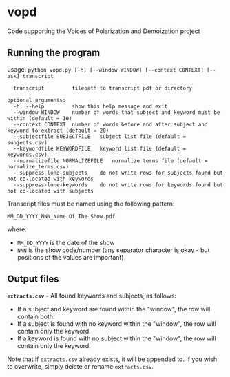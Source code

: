 # vopd
Code supporting the Voices of Polarization and Demoization project

## Running the program

usage: `python vopd.py [-h] [--window WINDOW] [--context CONTEXT] [--ask] transcript`

```positional arguments:
  transcript         filepath to transcript pdf or directory

optional arguments:
  -h, --help         show this help message and exit
  --window WINDOW    number of words that subject and keyword must be within (default = 10)
  --context CONTEXT  number of words before and after subject and keyword to extract (default = 20)
  --subjectfile SUBJECTFILE   subject list file (default = subjects.csv)
  --keywordfile KEYWORDFILE   keyword list file (default = keywords.csv)
  --normalizefile NORMALIZEFILE   normalize terms file (default = normalize_terms.csv)
  --suppress-lone-subjects    do not write rows for subjects found but not co-located with keywords
  --suppress-lone-keywords    do not write rows for keywords found but not co-located with subjects

```

Transcript files must be named using the following pattern:

`MM_DD_YYYY_NNN_Name Of The Show.pdf`

where:
 - `MM_DD_YYYY` is the date of the show
 - `NNN` is the show code/number
(any separator character is okay - but positions of the values are important)


## Output files

**`extracts.csv`** - All found keywords and subjects, as follows:
- If a subject and keyword are found within the "window", the row will contain both.
- If a subject is found with no keyword within the "window", the row will contain only the keyword.
- If a keyword is found with no subject within the "window", the row will contain only the keyword.

Note that if `extracts.csv` already exists, it will be appended to.  If you wish to overwrite, simply delete or rename `extracts.csv`.




